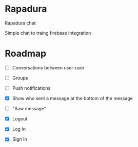 # Rapadura
Rapadura chat

Simple chat to traing firebase integration

# Roadmap

- [ ] Conversations between user-user
- [ ] Groups
- [ ] Push notifications
- [x] Show who sent a message at the bottom of the message
- [ ] "Saw message"
- [x] Logout
- [x] Log In
- [x] Sign In


